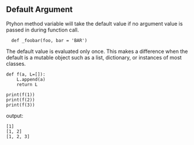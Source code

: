 ## Default Argument ##

Ptyhon method variable will take the default value if no argument value is passed in during function call. 

```
  def _foobar(foo, bar = 'BAR')
```

The default value is evaluated only once. This makes a difference when the default is a mutable object such as a list, dictionary, or instances of most classes. 

```
def f(a, L=[]):
    L.append(a)
    return L

print(f(1))
print(f(2))
print(f(3))
```
output: 
```
[1]
[1, 2]
[1, 2, 3]

```
